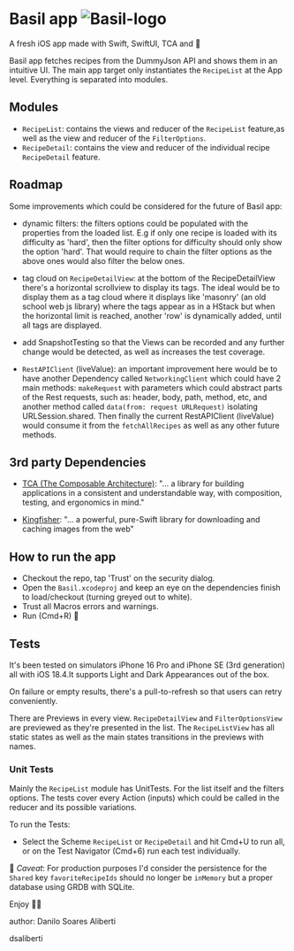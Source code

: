 # Basil app ![Basil-logo](https://github.com/user-attachments/assets/7c68233b-d6f1-438e-91f8-d68159fa4028)

A fresh iOS app made with Swift, SwiftUI, TCA and 💚

Basil app fetches recipes from the DummyJson API and shows them in an intuitive UI.
The main app target only instantiates the `RecipeList` at the App level.
Everything is separated into modules.

## Modules
- `RecipeList`: contains the views and reducer of the `RecipeList` feature,as well as the view and reducer of the `FilterOptions`.
- `RecipeDetail`: contains the view and reducer of the individual recipe `RecipeDetail` feature.

## Roadmap
Some improvements which could be considered for the future of Basil app:
- dynamic filters: the filters options could be populated with the properties from the loaded list. E.g if only one recipe is loaded with its difficulty as 'hard', then the filter options for difficulty should only show the option 'hard'. That would require to chain the filter options as the above ones would also filter the below ones.

- tag cloud on `RecipeDetailView`: at the bottom of the RecipeDetailView there's a horizontal scrollview to display its tags. The ideal would be to display them as a tag cloud where it displays like 'masonry' (an old school web js library) where the tags appear as in a HStack but when the horizontal limit is reached, another 'row' is dynamically added, until all tags are displayed.

- add SnapshotTesting so that the Views can be recorded and any further change would be detected, as well as increases the test coverage.

- `RestAPIClient` (liveValue): an important improvement here would be to have another Dependency called `NetworkingClient` which could have 2 main methods: `makeRequest` with parameters which could abstract parts of the Rest requests, such as: header, body, path, method, etc, and another method called `data(from: request URLRequest)` isolating URLSession.shared. Then finally the current RestAPIClient (liveValue) would consume it from the `fetchAllRecipes` as well as any other future methods.

## 3rd party Dependencies
- [TCA (The Composable Architecture)](https://github.com/pointfreeco/swift-composable-architecture): "... a library for building applications in a consistent and understandable way, with composition, testing, and ergonomics in mind."

- [Kingfisher](https://github.com/onevcat/Kingfisher): "... a powerful, pure-Swift library for downloading and caching images from the web"

## How to run the app
- Checkout the repo, tap 'Trust' on the security dialog.
- Open the `Basil.xcodeproj` and keep an eye on the dependencies finish to load/checkout (turning greyed out to white).
- Trust all Macros errors and warnings.
- Run (Cmd+R) 🚀
 
## Tests
It's been tested on simulators iPhone 16 Pro and iPhone SE (3rd generation) all with iOS 18.4.It supports Light and Dark Appearances out of the box.

On failure or empty results, there's a pull-to-refresh so that users can retry conveniently. 

There are Previews in every view. `RecipeDetailView` and `FilterOptionsView` are previewed as they're presented in the list. The `RecipeListView` has all static states as well as the main states transitions in the previews with names.
 
### Unit Tests
Mainly the `RecipeList` module has UnitTests. For the list itself and the filters options.
The tests cover every Action (inputs) which could be called in the reducer and its possible variations.

To run the Tests:
- Select the Scheme `RecipeList` or `RecipeDetail` and hit Cmd+U to run all, or on the Test Navigator (Cmd+6) run each test individually.  

📌 _Caveat_: For production purposes I'd consider the persistence for the `Shared` key `favoriteRecipeIds` should no longer be `inMemory` but a proper database using GRDB with SQLite.

Enjoy 🍲🍴

author: Danilo Soares Aliberti

dsaliberti

